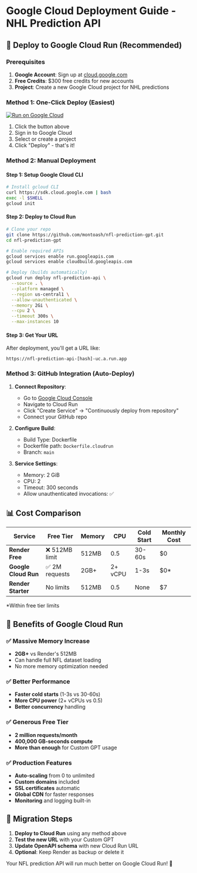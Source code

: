 # Google Cloud Deployment Guide - NHL Prediction API

## 🚀 Deploy to Google Cloud Run (Recommended)

### Prerequisites
1. **Google Account**: Sign up at [cloud.google.com](https://cloud.google.com)
2. **Free Credits**: $300 free credits for new accounts
3. **Project**: Create a new Google Cloud project for NHL predictions

### Method 1: One-Click Deploy (Easiest)

[![Run on Google Cloud](https://deploy.cloud.run/button.svg)](https://deploy.cloud.run/?git_repo=https://github.com/montoash/nhl-prediction-gpt.git&revision=main)

1. Click the button above
2. Sign in to Google Cloud
3. Select or create a project
4. Click "Deploy" - that's it!

### Method 2: Manual Deployment

#### Step 1: Setup Google Cloud CLI
```bash
# Install gcloud CLI
curl https://sdk.cloud.google.com | bash
exec -l $SHELL
gcloud init
```

#### Step 2: Deploy to Cloud Run
```bash
# Clone your repo
git clone https://github.com/montoash/nfl-prediction-gpt.git
cd nfl-prediction-gpt

# Enable required APIs
gcloud services enable run.googleapis.com
gcloud services enable cloudbuild.googleapis.com

# Deploy (builds automatically)
gcloud run deploy nfl-prediction-api \
  --source . \
  --platform managed \
  --region us-central1 \
  --allow-unauthenticated \
  --memory 2Gi \
  --cpu 2 \
  --timeout 300s \
  --max-instances 10
```

#### Step 3: Get Your URL
After deployment, you'll get a URL like:
```
https://nfl-prediction-api-[hash]-uc.a.run.app
```

### Method 3: GitHub Integration (Auto-Deploy)

1. **Connect Repository**:
   - Go to [Google Cloud Console](https://console.cloud.google.com)
   - Navigate to Cloud Run
   - Click "Create Service" → "Continuously deploy from repository"
   - Connect your GitHub repo

2. **Configure Build**:
   - Build Type: Dockerfile
   - Dockerfile path: `Dockerfile.cloudrun`
   - Branch: `main`

3. **Service Settings**:
   - Memory: 2 GiB
   - CPU: 2
   - Timeout: 300 seconds
   - Allow unauthenticated invocations: ✅

## 📊 Cost Comparison

| Service | Free Tier | Memory | CPU | Cold Start | Monthly Cost |
|---------|-----------|--------|-----|------------|--------------|
| **Render Free** | ❌ 512MB limit | 512MB | 0.5 | 30-60s | $0 |
| **Google Cloud Run** | ✅ 2M requests | 2GB+ | 2+ vCPU | 1-3s | $0* |
| **Render Starter** | No limits | 512MB | 0.5 | None | $7 |

*Within free tier limits

## 🎯 Benefits of Google Cloud Run

### ✅ **Massive Memory Increase**
- **2GB+** vs Render's 512MB
- Can handle full NFL dataset loading
- No more memory optimization needed

### ✅ **Better Performance**
- **Faster cold starts** (1-3s vs 30-60s)
- **More CPU power** (2+ vCPUs vs 0.5)
- **Better concurrency** handling

### ✅ **Generous Free Tier**
- **2 million requests/month**
- **400,000 GB-seconds compute**
- **More than enough** for Custom GPT usage

### ✅ **Production Features**
- **Auto-scaling** from 0 to unlimited
- **Custom domains** included
- **SSL certificates** automatic
- **Global CDN** for faster responses
- **Monitoring** and logging built-in

## 🔄 Migration Steps

1. **Deploy to Cloud Run** using any method above
2. **Test the new URL** with your Custom GPT
3. **Update OpenAPI schema** with new Cloud Run URL
4. **Optional**: Keep Render as backup or delete it

Your NFL prediction API will run much better on Google Cloud Run! 🚀